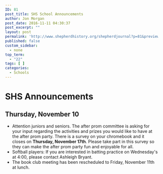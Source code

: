 ```yaml
---
ID: 81
post_title: SHS School Announcements
author: Jon Morgan
post_date: 2016-11-11 04:30:37
post_excerpt: ""
layout: post
permalink: 'http://www.shepherdhistory.org/shepherdjournal?p=81&preview=true&preview_id=81'
published: false
custom_sidebar:
  - none
top_term:
  - "22"
tags: [ ]
categories:
  - Schools
---
```

# SHS Announcements

## Thursday, November 10

* Attention juniors and seniors. The after prom committee is asking for your input regarding the activities and prizes you would like to have at the after prom party. There is a survey on your chromebook and it closes on **Thursday, November 17th**. Please take part in this survey so they can make the after prom party fun and enjoyable for all.
* Softball players: If you are interested in batting practice on Wednesday's at 4:00, please contact Ashleigh Bryant.
* The book club meeting has been rescheduled to Friday, November 11th at lunch.